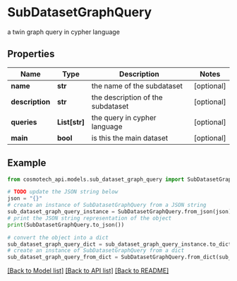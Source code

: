 # SubDatasetGraphQuery

a twin graph query in cypher language

## Properties

Name | Type | Description | Notes
------------ | ------------- | ------------- | -------------
**name** | **str** | the name of the subdataset | [optional] 
**description** | **str** | the description of the subdataset | [optional] 
**queries** | **List[str]** | the query in cypher language | [optional] 
**main** | **bool** | is this the main dataset | [optional] 

## Example

```python
from cosmotech_api.models.sub_dataset_graph_query import SubDatasetGraphQuery

# TODO update the JSON string below
json = "{}"
# create an instance of SubDatasetGraphQuery from a JSON string
sub_dataset_graph_query_instance = SubDatasetGraphQuery.from_json(json)
# print the JSON string representation of the object
print(SubDatasetGraphQuery.to_json())

# convert the object into a dict
sub_dataset_graph_query_dict = sub_dataset_graph_query_instance.to_dict()
# create an instance of SubDatasetGraphQuery from a dict
sub_dataset_graph_query_from_dict = SubDatasetGraphQuery.from_dict(sub_dataset_graph_query_dict)
```
[[Back to Model list]](../README.md#documentation-for-models) [[Back to API list]](../README.md#documentation-for-api-endpoints) [[Back to README]](../README.md)


